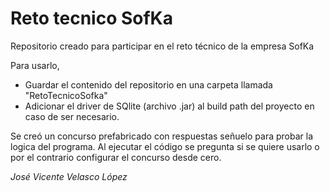 # Reto tecnico SofKa

Repositorio creado para participar en el reto técnico de la empresa SofKa

Para usarlo,

  - Guardar el contenido del repositorio en una carpeta llamada "RetoTecnicoSofka"  
  - Adicionar el driver de SQlite (archivo .jar) al build path del proyecto en caso de ser necesario.

Se creó un concurso prefabricado con respuestas señuelo para probar la logica del programa. Al ejecutar el código se pregunta si se quiere usarlo o por el contrario configurar el concurso desde cero.

_José Vicente Velasco López_
